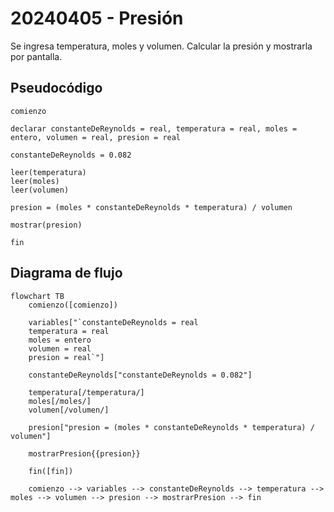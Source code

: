 # 20240405 - Presión

Se ingresa temperatura, moles y volumen. Calcular la presión y mostrarla por pantalla.

## Pseudocódigo

```
comienzo

declarar constanteDeReynolds = real, temperatura = real, moles = entero, volumen = real, presion = real

constanteDeReynolds = 0.082

leer(temperatura)
leer(moles)
leer(volumen)

presion = (moles * constanteDeReynolds * temperatura) / volumen

mostrar(presion)

fin
```

## Diagrama de flujo

```mermaid
flowchart TB
	comienzo([comienzo])

	variables["`constanteDeReynolds = real
	temperatura = real
	moles = entero
	volumen = real
	presion = real`"]

	constanteDeReynolds["constanteDeReynolds = 0.082"]

	temperatura[/temperatura/]
	moles[/moles/]
	volumen[/volumen/]

	presion["presion = (moles * constanteDeReynolds * temperatura) / volumen"]

	mostrarPresion{{presion}}

	fin([fin])

	comienzo --> variables --> constanteDeReynolds --> temperatura --> moles --> volumen --> presion --> mostrarPresion --> fin
```
